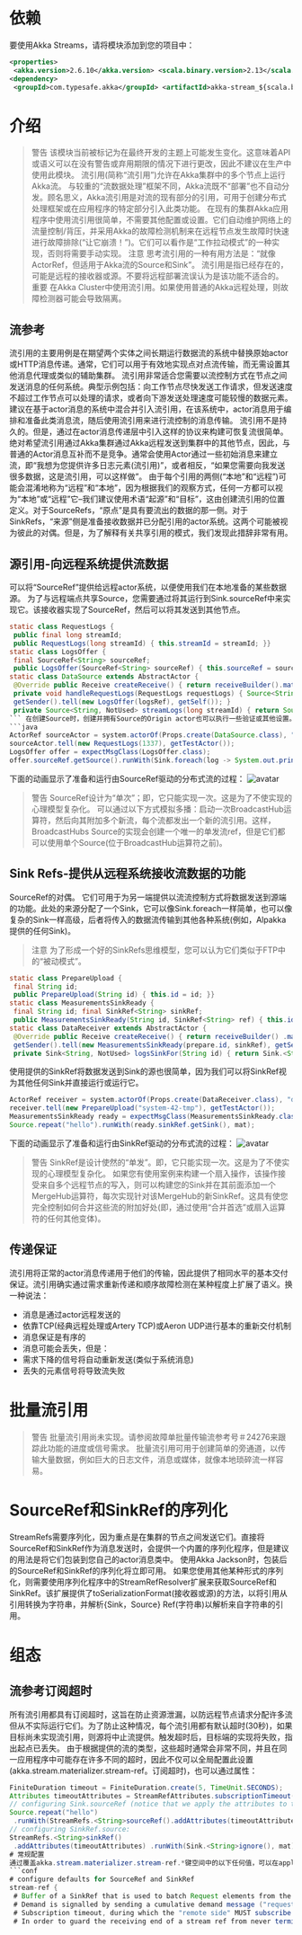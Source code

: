 # 依赖
要使用Akka Streams，请将模块添加到您的项目中：
```xml
<properties>
 <akka.version>2.6.10</akka.version> <scala.binary.version>2.13</scala.binary.version></properties>
<dependency>
 <groupId>com.typesafe.akka</groupId> <artifactId>akka-stream_${scala.binary.version}</artifactId> <version>${akka.version}</version></dependency>
```
# 介绍
>警告
该模块当前被标记为在最终开发的主题上可能发生变化。这意味着API或语义可以在没有警告或弃用期限的情况下进行更改，因此不建议在生产中使用此模块。
流引用(简称“流引用”)允许在Akka集群中的多个节点上运行Akka流。
与较重的“流数据处理”框架不同，Akka流既不“部署”也不自动分发。顾名思义，Akka流引用是对流的现有部分的引用，可用于创建分布式处理框架或在应用程序的特定部分引入此类功能。
在现有的集群Akka应用程序中使用流引用很简单，不需要其他配置或设置。它们自动维护网络上的流量控制/背压，并采用Akka的故障检测机制来在远程节点发生故障时快速进行故障排除(“让它崩溃！”)。它们可以看作是“工作拉动模式”的一种实现，否则将需要手动实现。
>注意
思考流引用的一种有用方法是：“就像ActorRef，但适用于Akka流的Source和Sink”。
流引用是指已经存在的，可能是远程的接收器或源。不要将远程部署流误认为是该功能不适合的。
>重要
在Akka Cluster中使用流引用。如果使用普通的Akka远程处理，则故障检测器可能会导致隔离。
## 流参考
流引用的主要用例是在期望两个实体之间长期运行数据流的系统中替换原始actor或HTTP消息传递。通常，它们可以用于有效地实现点对点流传输，而无需设置其他消息代理或类似的辅助集群。
流引用非常适合您需要以流控制方式在节点之间发送消息的任何系统。典型示例包括：向工作节点尽快发送工作请求，但发送速度不超过工作节点可以处理的请求，或者向下游发送处理速度可能较慢的数据元素。建议在基于actor消息的系统中混合并引入流引用，在该系统中，actor消息用于编排和准备此类消息流，随后使用流引用来进行流控制的消息传输。
流引用不是持久的。但是，通过在actor消息传递层中引入这样的协议来构建可恢复流很简单。绝对希望流引用通过Akka集群通过Akka远程发送到集群中的其他节点，因此，与普通的Actor消息互补而不是竞争。通常会使用Actor通过一些初始消息来建立流，即“我想为您提供许多日志元素(流引用)”，或者相反，“如果您需要向我发送很多数据，这是流引用，可以这样做”。
由于每个引用的两侧(“本地”和“远程”)可能会混淆地称为“远程”和“本地”，因为根据我们的观察方式，任何一方都可以视为“本地”或“远程”它–我们建议使用术语“起源”和“目标”，这由创建流引用的位置定义。对于SourceRefs，“原点”是具有要流出的数据的那一侧。对于SinkRefs，“来源”侧是准备接收数据并已分配引用的actor系统。这两个可能被视为彼此的对偶。但是，为了解释有关共享引用的模式，我们发现此措辞非常有用。
## 源引用-向远程系统提供流数据
可以将“SourceRef”提供给远程actor系统，以便使用我们在本地准备的某些数据源。
为了与远程端点共享Source，您需要通过将其运行到Sink.sourceRef中来实现它。该接收器实现了SourceRef，然后可以将其发送到其他节点。
```java
static class RequestLogs {
 public final long streamId;
 public RequestLogs(long streamId) { this.streamId = streamId; }}
static class LogsOffer {
 final SourceRef<String> sourceRef;
 public LogsOffer(SourceRef<String> sourceRef) { this.sourceRef = sourceRef; }}
static class DataSource extends AbstractActor {
 @Override public Receive createReceive() { return receiveBuilder().match(RequestLogs.class, this::handleRequestLogs).build(); }
 private void handleRequestLogs(RequestLogs requestLogs) { Source<String, NotUsed> logs = streamLogs(requestLogs.streamId); SourceRef<String> logsRef = logs.runWith(StreamRefs.sourceRef(), mat);
 getSender().tell(new LogsOffer(logsRef), getSelf()); }
 private Source<String, NotUsed> streamLogs(long streamId) { return Source.repeat("[INFO] some interesting logs here (for id: " + streamId + ")"); }}
``` 在创建Source时，创建并拥有Source的Origin actor也可以执行一些验证或其他设置。一旦分发了SourceRef，远程端就可以像这样运行它：
```java
ActorRef sourceActor = system.actorOf(Props.create(DataSource.class), "dataSource");
sourceActor.tell(new RequestLogs(1337), getTestActor());
LogsOffer offer = expectMsgClass(LogsOffer.class);
offer.sourceRef.getSource().runWith(Sink.foreach(log -> System.out.println(log)), mat);
```
下面的动画显示了准备和运行由SourceRef驱动的分布式流的过程：
![avatar](https://doc.akka.io/docs/akka/current/images/source-ref-animation.gif)
>警告
SourceRef设计为“单次”；即，它只能实现一次。这是为了不使实现的心理模型复杂化。
可以通过以下方式模拟多播：启动一次BroadcastHub运算符，然后向其附加多个新流，每个流都发出一个新的流引用。这样，BroadcastHubs Source的实现会创建一个唯一的单发流ref，但是它们都可以使用单个Source(位于BroadcastHub运算符之前)。
## Sink Refs-提供从远程系统接收流数据的功能
SourceRef的对偶。
它们可用于为另一端提供以流流控制方式将数据发送到源端的功能。此处的来源分配了一个Sink，它可以像Sink.foreach一样简单，也可以像复杂的Sink一样高级，后者将传入的数据流传输到其他各种系统(例如，Alpakka提供的任何Sink)。
>注意
为了形成一个好的SinkRefs思维模型，您可以认为它们类似于FTP中的“被动模式”。
```java
static class PrepareUpload {
 final String id;
 public PrepareUpload(String id) { this.id = id; }}
static class MeasurementsSinkReady {
 final String id; final SinkRef<String> sinkRef;
 public MeasurementsSinkReady(String id, SinkRef<String> ref) { this.id = id; this.sinkRef = ref; }}
static class DataReceiver extends AbstractActor {
 @Override public Receive createReceive() { return receiveBuilder() .match( PrepareUpload.class, prepare -> { Sink<String, NotUsed> sink = logsSinkFor(prepare.id); SinkRef<String> sinkRef = StreamRefs.<String>sinkRef().to(sink).run(mat);
 getSender().tell(new MeasurementsSinkReady(prepare.id, sinkRef), getSelf()); }) .build(); }
 private Sink<String, NotUsed> logsSinkFor(String id) { return Sink.<String>ignore().mapMaterializedValue(done -> NotUsed.getInstance()); }}
```
使用提供的SinkRef将数据发送到Sink的源也很简单，因为我们可以将SinkRef视为其他任何Sink并直接运行或运行它。
```java
ActorRef receiver = system.actorOf(Props.create(DataReceiver.class), "dataReceiver");
receiver.tell(new PrepareUpload("system-42-tmp"), getTestActor());
MeasurementsSinkReady ready = expectMsgClass(MeasurementsSinkReady.class);
Source.repeat("hello").runWith(ready.sinkRef.getSink(), mat);
```
下面的动画显示了准备和运行由SinkRef驱动的分布式流的过程：
![avatar](https://doc.akka.io/docs/akka/current/images/sink-ref-animation.gif)
>警告
SinkRef是设计使然的“单发”。即，它只能实现一次。这是为了不使实现的心理模型复杂化。
如果您有使用案例来构建一个扇入操作，该操作接受来自多个远程节点的写入，则可以构建您的Sink并在其前面添加一个MergeHub运算符，每次实现针对该MergeHub的新SinkRef。这具有使您完全控制如何合并这些流的附加好处(即，通过使用“合并首选”或扇入运算符的任何其他变体)。
## 传递保证
流引用将正常的actor消息传递用于他们的传输，因此提供了相同水平的基本交付保证。流引用确实通过需求重新传递和顺序故障检测在某种程度上扩展了语义。换一种说法：
- 消息是通过actor远程发送的
 - 依靠TCP(经典远程处理或Artery TCP)或Aeron UDP进行基本的重新交付机制
- 消息保证是有序的
- 消息可能会丢失，但是：
 - 需求下降的信号将自动重新发送(类似于系统消息)
 - 丢失的元素信号将导致流失败
# 批量流引用
>警告
批量流引用尚未实现。请参阅故障单批量传输流参考号＃24276来跟踪此功能的进度或信号需求。
批量流引用可用于创建简单的旁通道，以传输大量数据，例如巨大的日志文件，消息或媒体，就像本地琐碎流一样容易。
# SourceRef和SinkRef的序列化
StreamRefs需要序列化，因为重点是在集群的节点之间发送它们。直接将SourceRef和SinkRef作为消息发送时，会提供一个内置的序列化程序，但是建议的用法是将它们包装到您自己的actor消息类中。
使用Akka Jackson时，包装后的SourceRef和SinkRef的序列化将立即可用。
如果您使用其他某种形式的序列化，则需要使用序列化程序中的StreamRefResolver扩展来获取SourceRef和SinkRef。该扩展提供了toSerializationFormat(接收器或源)的方法，以将引用从引用转换为字符串，并解析{Sink，Source} Ref(字符串)以解析来自字符串的引用。
# 组态
## 流参考订阅超时
所有流引用都具有订阅超时，这旨在防止资源泄漏，以防远程节点请求分配许多流但从不实际运行它们。为了防止这种情况，每个流引用都有默认超时(30秒)，如果目标尚未实现流引用，则源将中止流提供。触发超时后，目标端的实现将失败，指出起点已丢失。
由于根据提供的流的类型，这些超时通常会非常不同，并且在同一应用程序中可能存在许多不同的超时，因此不仅可以全局配置此设置(akka.stream.materializer.stream-ref。订阅超时)，也可以通过属性：
```java
FiniteDuration timeout = FiniteDuration.create(5, TimeUnit.SECONDS);
Attributes timeoutAttributes = StreamRefAttributes.subscriptionTimeout(timeout);
// configuring Sink.sourceRef (notice that we apply the attributes to the Sink!):
Source.repeat("hello")
 .runWith(StreamRefs.<String>sourceRef().addAttributes(timeoutAttributes), mat);
// configuring SinkRef.source:
StreamRefs.<String>sinkRef()
 .addAttributes(timeoutAttributes) .runWith(Sink.<String>ignore(), mat); // not very interesting sink, just an example```
# 常规配置
通过覆盖akka.stream.materializer.stream-ref.*键空间中的以下任何值，可以在application.conf中全局设置其他设置：
```conf
# configure defaults for SourceRef and SinkRef
stream-ref {
 # Buffer of a SinkRef that is used to batch Request elements from the other side of the stream ref # # The buffer will be attempted to be filled eagerly even while the local stage did not request elements, # because the delay of requesting over network boundaries is much higher. buffer-capacity = 32
 # Demand is signalled by sending a cumulative demand message ("requesting messages until the n-th sequence number) # Using a cumulative demand model allows us to re-deliver the demand message in case of message loss (which should # be very rare in any case, yet possible -- mostly under connection break-down and re-establishment). # # The semantics of handling and updating the demand however are in-line with what Reactive Streams dictates. # # In normal operation, demand is signalled in response to arriving elements, however if no new elements arrive # within `demand-redelivery-interval` a re-delivery of the demand will be triggered, assuming that it may have gotten lost. demand-redelivery-interval = 1 second
 # Subscription timeout, during which the "remote side" MUST subscribe (materialize) the handed out stream ref. # This timeout does not have to be very low in normal situations, since the remote side may also need to # prepare things before it is ready to materialize the reference. However the timeout is needed to avoid leaking # in-active streams which are never subscribed to. subscription-timeout = 30 seconds
 # In order to guard the receiving end of a stream ref from never terminating (since awaiting a Completion or Failed # message) after / before a Terminated is seen, a special timeout is applied once Terminated is received by it. # This allows us to terminate stream refs that have been targeted to other nodes which are Downed, and as such the # other side of the stream ref would never send the "final" terminal message. # # The timeout specifically means the time between the Terminated signal being received and when the local SourceRef # determines to fail itself, assuming there was message loss or a complete partition of the completion signal. final-termination-signal-deadline = 2 seconds}
```